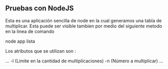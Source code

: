 ## Pruebas con NodeJS

Esta es una aplicación sencilla de node en la cual generamos una tabla de multiplicar.
Esta puede ser visible tambien por medio del siguiente metodo en la linea de comando

node app lista

Los atributos que se utilizan son :

...
-l (Limite en la cantidad de multiplicaciones)
-n (Número a multiplicar)
...
